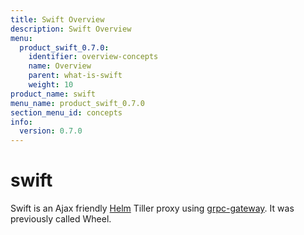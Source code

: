 ```yaml
---
title: Swift Overview
description: Swift Overview
menu:
  product_swift_0.7.0:
    identifier: overview-concepts
    name: Overview
    parent: what-is-swift
    weight: 10
product_name: swift
menu_name: product_swift_0.7.0
section_menu_id: concepts
info:
  version: 0.7.0
---
```


# swift
Swift is an Ajax friendly [Helm](https://github.com/kubernetes/helm) Tiller proxy using [grpc-gateway](https://github.com/grpc-ecosystem/grpc-gateway). It was previously called Wheel.